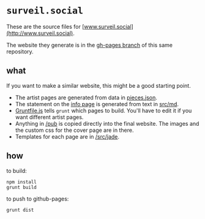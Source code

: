 # `surveil.social`

These are the source files for [www.surveil.social](http://www.surveil.social).

The website they generate is in the [gh-pages branch](https://github.com/amonks/surveil.social/tree/gh-pages) of this same repository.

## what

If you want to make a similar website, this might be a good starting point.

*   The artist pages are generated from data in [pieces.json](https://github.com/amonks/wunder.xyz/blob/master/pieces.json).
*   The statement on the [info page](http://www.wunder.xyz/info) is generated from text in [src/md](https://github.com/amonks/wunder.xyz/tree/master/src/md).
*   [Gruntfile.js](https://github.com/amonks/wunder.xyz/blob/master/Gruntfile.js) tells `grunt` which pages to build. You'll have to edit it if you want different artist pages.
*   Anything in [/pub](https://github.com/amonks/wunder.xyz/tree/master/pub) is copied directly into the final website. The images and the custom css for the cover page are in there.
*   Templates for each page are in [/src/jade](https://github.com/amonks/wunder.xyz/tree/master/src/jade).

## how

to build:

    npm install
    grunt build

to push to github-pages:

    grunt dist

